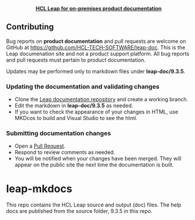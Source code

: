 <p align="center"><strong><a href="https://opensource.hcltechsw.com/leap-doc/9.3.5/index.html"> HCL Leap for on-premises product documentation</a></strong></p>
</p>


## Contributing

Bug reports on **product documentation** and pull requests are welcome on GitHub at https://github.com/HCL-TECH-SOFTWARE/leap-doc. 
This is the Leap documenation site and not a product support platform. All bug reports and pull requests must pertain to product documentation. 

Updates may be performed only to markdown files under **leap-doc/9.3.5**.

### Updating the documentation and validating changes

- Clone the [Leap documentation repository](https://github.com/HCL-TECH-SOFTWARE/leap-doc) and create a working branch.
- Edit the markdown in **leap-doc/9.3.5** as needed.
- If you want to check the appearance of your changes in HTML, use MKDcos to build and Visual Studio to see the html.

### Submitting documentation changes

- Open a [Pull Request](https://github.com/HCL-TECH-SOFTWARE/leap-doc/pulls).
- Respond to review comments as needed.
- You will be notified when your changes have been merged. They will appear on the public site the next time the documentation is built.



# leap-mkdocs

This repo contains the HCL Leap source and output (doc) files. The help docs are published from the source folder, 9.3.5 in this repo.


